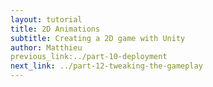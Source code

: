 ```yaml
---
layout: tutorial
title: 2D Animations
subtitle: Creating a 2D game with Unity
author: Matthieu
previous_link:../part-10-deployment
next_link: ../part-12-tweaking-the-gameplay
---
```


